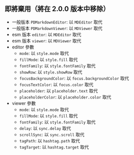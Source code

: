 ## 即將棄用（將在 2.0.0 版本中移除）

- 一般版本 `PDMarkdownEditor`: 以 `MDEditor` 取代
- 一般版本 `PDMarkdownViewer`: 以 `MDViewer` 取代
- esm 版本 `editor`: 以 `MDEditor` 取代
- esm 版本 `viewer`: 以 `MDViewer` 取代
- editor 參數
    - `mode`: 以 `style.mode` 取代
    - `fillMode`: 以 `style.fill` 取代
    - `fontFamily`: 以 `style.fontFamily` 取代
    - `showRow`: 以 `style.showRow` 取代
    - `focusBackgroundColor`: 以 `focus.backgroundColor` 取代
    - `focusTextColor`: 以 `focus.color` 取代
    - `placeholder`: 以 `placeholder.text` 取代
    - `placeholderColor`: 以 `placeholder.color` 取代
- viewer 參數
    - `mode`: 以 `style.mode` 取代
    - `fillMode`: 以 `style.fill` 取代
    - `fontFamily`: 以 `style.fontFamily` 取代
    - `delay`: 以 `sync.delay` 取代
    - `scrollSync`: 以 `sync.scroll` 取代
    - `tagPath`: 以 `hashtag.path` 取代
    - `tagTarget`: 以 `hashtag.target` 取代
